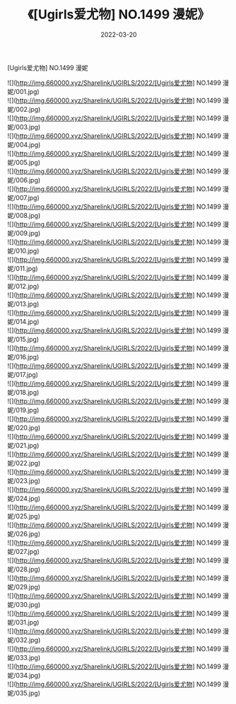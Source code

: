 ﻿---
layout: post
title:  《[Ugirls爱尤物] NO.1499 漫妮》
date:   2022-03-20
img: http://img.660000.xyz/Sharelink/UGIRLS/2022/[Ugirls爱尤物] NO.1499 漫妮/000.jpg
categories: [美女, 清纯, 唯美]
---

[Ugirls爱尤物] NO.1499 漫妮

 ![](http://img.660000.xyz/Sharelink/UGIRLS/2022/[Ugirls爱尤物] NO.1499 漫妮/001.jpg) <br>![](http://img.660000.xyz/Sharelink/UGIRLS/2022/[Ugirls爱尤物] NO.1499 漫妮/002.jpg) <br>![](http://img.660000.xyz/Sharelink/UGIRLS/2022/[Ugirls爱尤物] NO.1499 漫妮/003.jpg) <br>![](http://img.660000.xyz/Sharelink/UGIRLS/2022/[Ugirls爱尤物] NO.1499 漫妮/004.jpg) <br>![](http://img.660000.xyz/Sharelink/UGIRLS/2022/[Ugirls爱尤物] NO.1499 漫妮/005.jpg) <br>![](http://img.660000.xyz/Sharelink/UGIRLS/2022/[Ugirls爱尤物] NO.1499 漫妮/006.jpg) <br>![](http://img.660000.xyz/Sharelink/UGIRLS/2022/[Ugirls爱尤物] NO.1499 漫妮/007.jpg) <br>![](http://img.660000.xyz/Sharelink/UGIRLS/2022/[Ugirls爱尤物] NO.1499 漫妮/008.jpg) <br>![](http://img.660000.xyz/Sharelink/UGIRLS/2022/[Ugirls爱尤物] NO.1499 漫妮/009.jpg) <br>![](http://img.660000.xyz/Sharelink/UGIRLS/2022/[Ugirls爱尤物] NO.1499 漫妮/010.jpg) <br>![](http://img.660000.xyz/Sharelink/UGIRLS/2022/[Ugirls爱尤物] NO.1499 漫妮/011.jpg) <br>![](http://img.660000.xyz/Sharelink/UGIRLS/2022/[Ugirls爱尤物] NO.1499 漫妮/012.jpg) <br>![](http://img.660000.xyz/Sharelink/UGIRLS/2022/[Ugirls爱尤物] NO.1499 漫妮/013.jpg) <br>![](http://img.660000.xyz/Sharelink/UGIRLS/2022/[Ugirls爱尤物] NO.1499 漫妮/014.jpg) <br>![](http://img.660000.xyz/Sharelink/UGIRLS/2022/[Ugirls爱尤物] NO.1499 漫妮/015.jpg) <br>![](http://img.660000.xyz/Sharelink/UGIRLS/2022/[Ugirls爱尤物] NO.1499 漫妮/016.jpg) <br>![](http://img.660000.xyz/Sharelink/UGIRLS/2022/[Ugirls爱尤物] NO.1499 漫妮/017.jpg) <br>![](http://img.660000.xyz/Sharelink/UGIRLS/2022/[Ugirls爱尤物] NO.1499 漫妮/018.jpg) <br>![](http://img.660000.xyz/Sharelink/UGIRLS/2022/[Ugirls爱尤物] NO.1499 漫妮/019.jpg) <br>![](http://img.660000.xyz/Sharelink/UGIRLS/2022/[Ugirls爱尤物] NO.1499 漫妮/020.jpg) <br>![](http://img.660000.xyz/Sharelink/UGIRLS/2022/[Ugirls爱尤物] NO.1499 漫妮/021.jpg) <br>![](http://img.660000.xyz/Sharelink/UGIRLS/2022/[Ugirls爱尤物] NO.1499 漫妮/022.jpg) <br>![](http://img.660000.xyz/Sharelink/UGIRLS/2022/[Ugirls爱尤物] NO.1499 漫妮/023.jpg) <br>![](http://img.660000.xyz/Sharelink/UGIRLS/2022/[Ugirls爱尤物] NO.1499 漫妮/024.jpg) <br>![](http://img.660000.xyz/Sharelink/UGIRLS/2022/[Ugirls爱尤物] NO.1499 漫妮/025.jpg) <br>![](http://img.660000.xyz/Sharelink/UGIRLS/2022/[Ugirls爱尤物] NO.1499 漫妮/026.jpg) <br>![](http://img.660000.xyz/Sharelink/UGIRLS/2022/[Ugirls爱尤物] NO.1499 漫妮/027.jpg) <br>![](http://img.660000.xyz/Sharelink/UGIRLS/2022/[Ugirls爱尤物] NO.1499 漫妮/028.jpg) <br>![](http://img.660000.xyz/Sharelink/UGIRLS/2022/[Ugirls爱尤物] NO.1499 漫妮/029.jpg) <br>![](http://img.660000.xyz/Sharelink/UGIRLS/2022/[Ugirls爱尤物] NO.1499 漫妮/030.jpg) <br>![](http://img.660000.xyz/Sharelink/UGIRLS/2022/[Ugirls爱尤物] NO.1499 漫妮/031.jpg) <br>![](http://img.660000.xyz/Sharelink/UGIRLS/2022/[Ugirls爱尤物] NO.1499 漫妮/032.jpg) <br>![](http://img.660000.xyz/Sharelink/UGIRLS/2022/[Ugirls爱尤物] NO.1499 漫妮/033.jpg) <br>![](http://img.660000.xyz/Sharelink/UGIRLS/2022/[Ugirls爱尤物] NO.1499 漫妮/034.jpg) <br>![](http://img.660000.xyz/Sharelink/UGIRLS/2022/[Ugirls爱尤物] NO.1499 漫妮/035.jpg) <br>